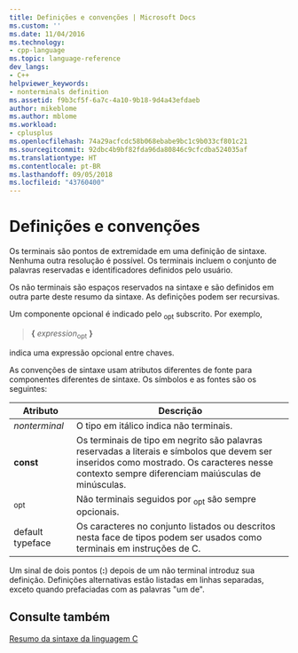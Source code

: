 ```yaml
---
title: Definições e convenções | Microsoft Docs
ms.custom: ''
ms.date: 11/04/2016
ms.technology:
- cpp-language
ms.topic: language-reference
dev_langs:
- C++
helpviewer_keywords:
- nonterminals definition
ms.assetid: f9b3cf5f-6a7c-4a10-9b18-9d4a43efdaeb
author: mikeblome
ms.author: mblome
ms.workload:
- cplusplus
ms.openlocfilehash: 74a29acfcdc58b068ebabe9bc1c9b033cf801c21
ms.sourcegitcommit: 92dbc4b9bf82fda96da80846c9cfcdba524035af
ms.translationtype: HT
ms.contentlocale: pt-BR
ms.lasthandoff: 09/05/2018
ms.locfileid: "43760400"
---
```

# <a name="definitions-and-conventions"></a>Definições e convenções
Os terminais são pontos de extremidade em uma definição de sintaxe. Nenhuma outra resolução é possível. Os terminais incluem o conjunto de palavras reservadas e identificadores definidos pelo usuário.  
  
Os não terminais são espaços reservados na sintaxe e são definidos em outra parte deste resumo da sintaxe. As definições podem ser recursivas.  
  
Um componente opcional é indicado pelo <sub>opt</sub> subscrito. Por exemplo,  
  
> **{** *expression*<sub>opt</sub> **}**
  
indica uma expressão opcional entre chaves.  
  
As convenções de sintaxe usam atributos diferentes de fonte para componentes diferentes de sintaxe. Os símbolos e as fontes são os seguintes:  
  
|Atributo|Descrição|  
|---------------|-----------------|  
|*nonterminal*|O tipo em itálico indica não terminais.|  
|**const**|Os terminais de tipo em negrito são palavras reservadas a literais e símbolos que devem ser inseridos como mostrado. Os caracteres nesse contexto sempre diferenciam maiúsculas de minúsculas.|  
|<sub>opt</sub>|Não terminais seguidos por <sub>opt</sub> são sempre opcionais.|  
|default typeface|Os caracteres no conjunto listados ou descritos nesta face de tipos podem ser usados como terminais em instruções de C.|  
  
Um sinal de dois pontos (**:**) depois de um não terminal introduz sua definição. Definições alternativas estão listadas em linhas separadas, exceto quando prefaciadas com as palavras "um de".  
  
## <a name="see-also"></a>Consulte também  
[Resumo da sintaxe da linguagem C](../c-language/c-language-syntax-summary.md)